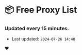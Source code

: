 # :package: Free Proxy List
### Updated every 15 minutes.

- Last updated: `2024-07-26 14:40`

:heart:
